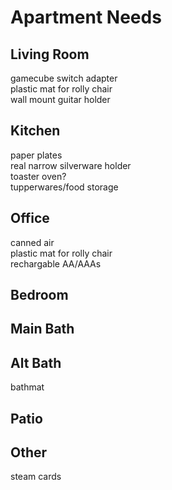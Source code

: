# Apartment Needs

## Living Room

gamecube switch adapter  
plastic mat for rolly chair  
wall mount guitar holder  

## Kitchen

paper plates  
real narrow silverware holder  
toaster oven?  
tupperwares/food storage  

## Office

canned air  
plastic mat for rolly chair  
rechargable AA/AAAs  

## Bedroom

## Main Bath

## Alt Bath

bathmat  

## Patio

## Other

steam cards  
